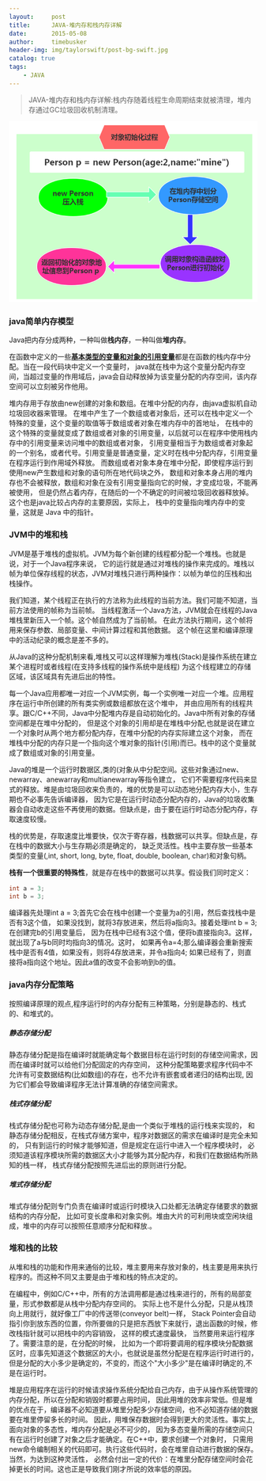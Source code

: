 ```yaml
---
layout:     post
title:      JAVA-堆内存和栈内存详解
date:       2015-05-08
author:     timebusker
header-img: img/taylorswift/post-bg-swift.jpg
catalog: true
tags:
    - JAVA
---
```


> JAVA-堆内存和栈内存详解:栈内存随着线程生命周期结束就被清理，堆内存通过GC垃圾回收机制清理。  

![image](/img/java-coding/2/2.png) 

### java简单内存模型  
Java把内存分成两种，一种叫做**栈内存**，一种叫做**堆内存**。    

在函数中定义的一些[**基本类型的变量和对象的引用变量**]()都是在函数的栈内存中分配。当在一段代码块中定义一个变量时，
java就在栈中为这个变量分配内存空间，当超过变量的作用域后，java会自动释放掉为该变量分配的内存空间，该内存空间可以立刻被另作他用。    

堆内存用于存放由new创建的对象和数组。在堆中分配的内存，由java虚拟机自动垃圾回收器来管理。
在堆中产生了一个数组或者对象后，还可以在栈中定义一个特殊的变量，这个变量的取值等于数组或者对象在堆内存中的首地址，
在栈中的这个特殊的变量就变成了数组或者对象的引用变量，以后就可以在程序中使用栈内存中的引用变量来访问堆中的数组或者对象，
引用变量相当于为数组或者对象起的一个别名，或者代号。引用变量是普通变量，定义时在栈中分配内存，引用变量在程序运行到作用域外释放。
而数组或者对象本身在堆中分配，即使程序运行到使用new产生数组和对象的语句所在地代码块之外，
数组和对象本身占用的堆内存也不会被释放，数组和对象在没有引用变量指向它的时候，才变成垃圾，不能再被使用，
但是仍然占着内存，在随后的一个不确定的时间被垃圾回收器释放掉。这个也是java比较占内存的主要原因，实际上，
栈中的变量指向堆内存中的变量，这就是 Java 中的指针。   

### JVM中的堆和栈 
JVM是基于堆栈的虚拟机。JVM为每个新创建的线程都分配一个堆栈。也就是说，对于一个Java程序来说，
它的运行就是通过对堆栈的操作来完成的。堆栈以帧为单位保存线程的状态，JVM对堆栈只进行两种操作：以帧为单位的压栈和出栈操作。 

我们知道，某个线程正在执行的方法称为此线程的当前方法。我们可能不知道，当前方法使用的帧称为当前帧。
当线程激活一个Java方法，JVM就会在线程的Java堆栈里新压入一个帧。这个帧自然成为了当前帧。
在此方法执行期间，这个帧将用来保存参数、局部变量、中间计算过程和其他数据。
这个帧在这里和编译原理中的活动纪录的概念是差不多的。

从Java的这种分配机制来看,堆栈又可以这样理解为堆栈(Stack)是操作系统在建立某个进程时或者线程(在支持多线程的操作系统中是线程)
为这个线程建立的存储区域，该区域具有先进后出的特性。 

每一个Java应用都唯一对应一个JVM实例，每一个实例唯一对应一个堆。应用程序在运行中所创建的所有类实例或数组都放在这个堆中，
并由应用所有的线程共享。跟C/C++不同，Java中分配堆内存是自动初始化的。Java中所有对象的存储空间都是在堆中分配的，
但是这个对象的引用却是在堆栈中分配,也就是说在建立一个对象时从两个地方都分配内存，在堆中分配的内存实际建立这个对象，
而在堆栈中分配的内存只是一个指向这个堆对象的指针(引用)而已。栈中的这个变量就成了数组或对象的引用变量。 

Java的堆是一个运行时数据区,类的(对象从中分配空间。这些对象通过new、newarray、anewarray和multianewarray等指令建立，
它们不需要程序代码来显式的释放。堆是由垃圾回收来负责的，堆的优势是可以动态地分配内存大小，生存期也不必事先告诉编译器，
因为它是在运行时动态分配内存的，Java的垃圾收集器会自动收走这些不再使用的数据。但缺点是，由于要在运行时动态分配内存，存取速度较慢。 

栈的优势是，存取速度比堆要快，仅次于寄存器，栈数据可以共享。但缺点是，存在栈中的数据大小与生存期必须是确定的，
缺乏灵活性。栈中主要存放一些基本类型的变量(,int, short, long, byte, float, double, boolean, char)和对象句柄。 

**栈有一个很重要的特殊性**，就是存在栈中的数据可以共享。假设我们同时定义：   
```java 
int a = 3; 
int b = 3; 
```  
编译器先处理int a = 3;首先它会在栈中创建一个变量为a的引用，然后查找栈中是否有3这个值，
如果没找到，就将3存放进来，然后将a指向3。接着处理int b = 3;在创建完b的引用变量后，
因为在栈中已经有3这个值，便将b直接指向3。这样，就出现了a与b同时均指向3的情况。这时，
如果再令a=4;那么编译器会重新搜索栈中是否有4值，如果没有，则将4存放进来，并令a指向4;
如果已经有了，则直接将a指向这个地址。因此a值的改变不会影响到b的值。

### java内存分配策略  
按照编译原理的观点,程序运行时的内存分配有三种策略，分别是静态的、栈式的、和堆式的。   

##### 静态存储分配
静态存储分配是指在编译时就能确定每个数据目标在运行时刻的存储空间需求，因而在编译时就可以给他们分配固定的内存空间，
这种分配策略要求程序代码中不允许有可变数据结构(比如数组)的存在，也不允许有嵌套或者递归的结构出现,
因为它们都会导致编译程序无法计算准确的存储空间需求。

##### 栈式存储分配  
栈式存储分配也可称为动态存储分配,是由一个类似于堆栈的运行栈来实现的，
和静态存储分配相反，在栈式存储方案中，程序对数据区的需求在编译时是完全未知的，
只有到运行的时候才能够知道，但是规定在运行中进入一个程序模块时，
必须知道该程序模块所需的数据区大小才能够为其分配内存，和我们在数据结构所熟知的栈一样，
栈式存储分配按照先进后出的原则进行分配。 

##### 堆式存储分配  
堆式存储分配则专门负责在编译时或运行时模块入口处都无法确定存储要求的数据结构的内存分配，
比如可变长度串和对象实例。堆由大片的可利用块或空闲块组成，堆中的内存可以按照任意顺序分配和释放.。

### 堆和栈的比较   
从堆和栈的功能和作用来通俗的比较，堆主要用来存放对象的，栈主要是用来执行程序的。而这种不同又主要是由于堆和栈的特点决定的。   

在编程中，例如C/C++中，所有的方法调用都是通过栈来进行的，所有的局部变量，形式参数都是从栈中分配内存空间的。
实际上也不是什么分配，只是从栈顶向上用就行，就好像工厂中的传送带(conveyor belt)一样，
Stack Pointer会自动指引你到放东西的位置，你所要做的只是把东西放下来就行，退出函数的时候，修改栈指针就可以把栈中的内容销毁，
这样的模式速度最快， 当然要用来运行程序了。需要注意的是，在分配的时候，
比如为一个即将要调用的程序模块分配数据区时，应事先知道这个数据区的大小，也就说是虽然分配是在程序运行时进行的，
但是分配的大小多少是确定的，不变的，而这个"大小多少"是在编译时确定的,不是在运行时。     

堆是应用程序在运行的时候请求操作系统分配给自己内存，由于从操作系统管理的内存分配，所以在分配和销毁时都要占用时间，
因此用堆的效率非常低。但是堆的优点在于，编译器不必知道要从堆里分配多少存储空间，也不必知道存储的数据要在堆里停留多长的时间。
因此，用堆保存数据时会得到更大的灵活性。事实上,面向对象的多态性，堆内存分配是必不可少的，
因为多态变量所需的存储空间只有在运行时创建了对象之后才能确定。在C++中，要求创建一个对象时，
只需用 new命令编制相关的代码即可。执行这些代码时，会在堆里自动进行数据的保存。当然，为达到这种灵活性，
必然会付出一定的代价：在堆里分配存储空间时会花掉更长的时间。这也正是导致我们刚才所说的效率低的原因。